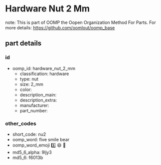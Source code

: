 # Hardware Nut 2 Mm  

note: This is part of OOMP the Oopen Organization Method For Parts. For more details: https://github.com/oomlout/oomp_base

##  part details





### id
* oomp_id: hardware_nut_2_mm
  * classification: hardware
  * type: nut
  * size: 2_mm
  * color: 
  * description_main: 
  * description_extra: 
  * manufacturer: 
  * part_number: 

### other_codes
* short_code: nu2
* oomp_word: five smile bear
* oomp_word_emoji :five: :smile: :bear:
* md5_6_alpha: 9ljy3
* md5_6: f6013b